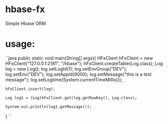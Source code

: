 # hbase-fx
Simple Hbase ORM

# usage:
``java
public static void main(String[] args){
    HFxClient hFxClient = new HFxClient("127.0.0.1:2181", "/hbase");
    hFxClient.creqteTable(Log.class);
    Log log = new Log();
    log.setLogId(1);
    log.setEnvGroup("DEV");
    log.setEnv("DEV");
    log.setAppId(9000);
    log.setMessage("this is a test message");
    log.setLogtime(System.currentTimeMillis());

    hFxClient.insert(log);

    Log log1 = (Log)hFxClient.get(log.getRowKey(), Log.class);

    System.out.println(log1.getMessage());
}
``
